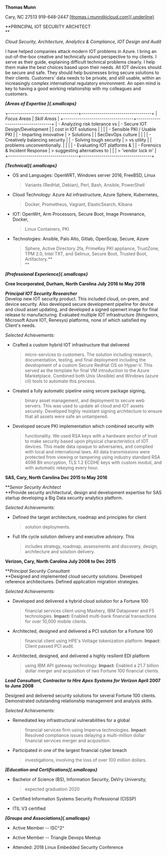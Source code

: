 **Thomas Munn**

Cary, NC 27513 919-648-2447
[[thomas.j.munn\@icloud.com]{.underline}](mailto:thomas.j.munn@iCloud.com)

**PRINCIPAL IOT SECURITY ARCHITECT\
**

*Cloud Security, Architecture, Analytics & Compliance, IOT Design and
Audit*

I have helped companies attack modern IOT problems in Azure. I bring an
out-of-the-box creative and technically sound perspective to my clients.
I serve as their guide, explaining difficult technical problems clearly.
I help them make the best choices based upon their needs. All IOT
devices should be secure and safe. They should help businesses bring
secure solutions to their clients. Customers' data needs to be private,
and still usable, within an increasingly complex international
regulatory environment. An open mind is key to having a good working
relationship with my colleagues and customers.

***[Areas of Expertise ]{.smallcaps}***

+-----------------------------------+-----------------------------------+
| *Focus Areas*                     | *Skill Areas*                     |
+-----------------------------------+-----------------------------------+
| -   Analyzing risk tolerance vs   | -   Secure IOT Design/Development |
|     cost in IOT solutions         |                                   |
|                                   | -   Sensible PKI / Usable PKI     |
| -   Imparting innovative          |     > Solutions                   |
|     SecDevOps culture             |                                   |
|                                   | -   Creatively balancing security |
| -   Solving tough security        |     > vs utility                  |
|     problems unconventionally.    |                                   |
|                                   | -   Evaluating IOT platforms &    |
| -   Forensics & Incident Response |     > suggesting alternatives to  |
|                                   |     > 'vendor lock in'            |
+-----------------------------------+-----------------------------------+

***[Technical]{.smallcaps}***

-   OS and Languages: OpenWRT, Windows server 2016, FreeBSD, Linux
    > Variants (RedHat, Debian), Perl, Bash, Ansible, PowerShell

-   Cloud Technology: Azure Ad infrastructure, Azure Sphere, Kubernetes,
    > Docker, Prometheus, Vagrant, ElasticSearch, Kibana

-   IOT: OpenWrt, Arm Processors, Secure Boot, Image Provenance, Docker,
    > Linux Containers, PKI

-   Technologies: Ansible, Palo Alto, Gitlab, OpenScap, Secure, Azure
    > Sphere, Active Directory 2fa, PrimeKey PKI appliance, TrustZone,
    > TPM 2.0, Intel TXT, and Selinux, Secure Boot, Trusted Boot,
    > Artifactory.**\
    > **

***[Professional Experience]{.smallcaps}***

**Cree Incorporated, Durham, North Carolina July 2016 to May 2018**

***Principal IOT Security Researcher***\
Develop new IOT security product. This included cloud, on-prem, and
device security. Also developed secure development pipeline for device
and cloud asset updating, and developed a signed openwrt image for final
release to manufacturing. Evaluated multiple IOT infrastructure
(thingworx, Microsoft Azure IOT, Renesys) platforms, none of which
satisfied my Client's needs.

*Selected Achievements:*

-   Crafted a custom hybrid IOT infrastructure that delivered
    > micro-services to customers. The solution including research,
    > documentation, testing, and final deployment including the
    > development of a custom Secure RedHat OS on Hyper-V. This served
    > as the template for final VM introduction to the Azure
    > Marketplace. Combined both Unix (Ansible) and Windows (azure cli)
    > tools to automate this process.

<!-- -->

-   Created a fully automatic pipeline using secure package signing,
    > binary asset management, and deployment to secure web servers.
    > This was used to update all cloud and IOT assets securely.
    > Developed highly resistant signing architecture to ensure that all
    > assets were safe an untampered.

-   Developed secure PKI implementation which combined security with
    > functionality. We used RSA keys with a hardware anchor of trust to
    > make security based upon physical characteristics of IOT devices.
    > This made data opaque to adversaries, and complied with local and
    > international laws. All data transmissions were protected from
    > viewing or tampering using industry standard RSA 4096 Bit
    > encryption, TLS 1.2 ECDHE keys with custom moduli, and with
    > automatic rekeying every hour.

**SAS, Cary, North Carolina Dec 2015 to May 2016**

***Senior Security Architect*\
**Provide security architectural, design and development expertise for
SAS startup developing a Big Data security analytics platform.

*Selected Achievements:*

-   Defined the target architecture, roadmap and principles for client
    > solution deployments.

<!-- -->

-   Full life cycle solution delivery and executive advisory. This
    > includes strategy, roadmap, assessments and discovery, design,
    > architecture and solution delivery.

**Verizon, Cary, North Carolina July 2008 to Dec 2015**

***Principal Security Consultant*\
**Designed and implemented cloud security solutions. Developed reference
architectures. Defined application migration strategies.

*Selected Achievements:*

-   Developed and delivered a hybrid cloud solution for a Fortune 100
    > financial services client using Mashery, IBM Datapower and F5
    > technologies. **Impact:** Enabled multi-bank financial
    > transactions for over 10,000 mobile clients.

-   Architected, designed and delivered a PCI solution for a Fortune 100
    > financial client using HPE's Voltage tokenization platform.
    > **Impact**: Client passed PCI audit.

<!-- -->

-   Architected, designed, and delivered a highly resilient EDI platform
    > using IBM API gateway technology. **Impact**: Enabled a 21.7
    > billion dollar merger and acquisition of two Fortune 100 financial
    > clients.

***Lead Consultant, Contractor to Hire Apex Systems for Verizon* April
2007 to June 2008**

Designed and delivered security solutions for several Fortune 100
clients. Demonstrated outstanding relationship management and analysis
skills.

*Selected Achievements:*

-   Remediated key infrastructural vulnerabilities for a global
    > financial services firm using Imperva technologies. **Impact**:
    > Resolved compliance issues delaying a multi-million dollar
    > financial services merger and acquisition.

-   Participated in one of the largest financial cyber breach
    > investigations, involving the loss of over 100 million dollars.

***[Education and Certifications]{.smallcaps}***

-   Bachelor of Science (BS), Information Security, DeVry University,
    > expected graduation 2020

<!-- -->

-   Certified Information Systems Security Professional (CISSP)

-   ITIL V3 certified

***[Groups and Associations]{.smallcaps}***

-   Active Member -- ISC^2^

-   Active Member -- Triangle Devops Meetup

-   Attended: 2018 Linux Embedded Security Conference
